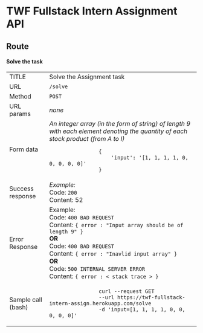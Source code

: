 # TWF Fullstack Intern Assignment API

## Route

####  Solve the task

<table>
    <tr>
        <td>
            TITLE
        </td>
        <td>
            Solve the Assignment task
        </td>
    </tr>
    <tr>
        <td>
            URL
        </td>
        <td>
            <code>/solve</code>
        </td>
    </tr>
    <tr>
        <td>
            Method
        </td>
        <td>
            <code>POST</code>
        </td>
    </tr>
    <tr>
        <td>
            URL params
        </td>
        <td>
            <i>none</i>
        </td>
    </tr>
    <tr>
        <td>
            Form data 
        </td>
        <td>
            <i>
                An integer array (in the form of string) of length 9 with each element denoting the quantity of each stock product (from A to I)
            </i>
            <br>
            <code>
                {
                    'input': '[1, 1, 1, 1, 0, 0, 0, 0, 0]'
                }
            </code>
        </td>
    </tr>
    <tr>
        <td>
            Success response
        </td>
        <td>
            <i>Example:</i>
            <br>
            Code: <code>200</code>
            <br>
            Content: 52
        </td>
    </tr>
    <tr>
        <td>
            Error Response
        </td>
        <td>
            Example:
            <br>
            Code: <code>400 BAD REQUEST</code>
            <br>Content: <code>{ error : "Input array should be of length 9" }</code>
            <br>
            <strong>OR</strong>
            <br>Code: <code>400 BAD REQUEST</code>
            <br>Content: <code>{ error : "Inavlid input array" }</code>
            <br>
            <strong>OR</strong>
            <br>Code: <code>500 INTERNAL SERVER ERROR</code>
            <br>Content: <code>{ error : < stack trace > }</code>
            <br>
        </td>
    </tr>
    <tr>
        <td>
            Sample call (bash)
        </td>
        <td>
            <code>
                curl --request GET
                --url https://twf-fullstack-intern-assign.herokuapp.com/solve
                -d 'input=[1, 1, 1, 1, 0, 0, 0, 0, 0]'
            </code>
        </td>
    </tr>
</table>

